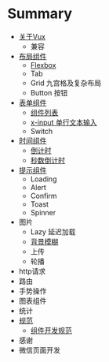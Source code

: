 # Summary

* [关于Vux](README.md)
   * 兼容
* [布局组件](chapter1.md)
   * [Flexbox](flexbox.md)
   * Tab
   * Grid 九宫格及复杂布局
   * Button 按钮
* [表单组件](form.md)
   * [组件列表](form-components.md)
   * [x-input 单行文本输入](input.md)
   * Switch
* [时间组件](time-components.md)
   * [倒计时](clocker.md)
   * [秒数倒计时](seconds-countdown.md)
* [提示组件](tips-components.md)
   * Loading
   * Alert
   * Confirm
   * Toast
   * Spinner
* 图片
   * Lazy 延迟加载
   * [背景模糊](blur.md)
   * 上传
   * 轮播
* http请求
* 路由
* 手势操作
* 图表组件
* 统计
* [规范](rules.md)
   * [组件开发规范](component-rules.md)
* 感谢
* 微信页面开发

